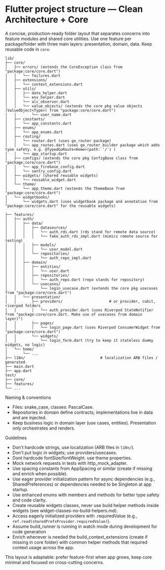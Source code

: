 # Flutter project structure — Clean Architecture + Core

A concise, production-ready folder layout that separates concerns into feature modules and shared core utilities. Use one feature per package/folder with three main layers: presentation, domain, data. Keep reusable code in `core`.

```
lib/
├── core/
│   ├── errors/ (extends the CoreException class from "package:core/core.dart")
│   │   └── failures.dart
│   ├── extensions/
│   │   └── context_extensions.dart
│   ├── utils/
│   │   ├── date_helper.dart
│   │   └── env_helper.dart
│   │   └── alc_observer.dart
│   │   └── value_objects/ (extends the core pkg value objects (ValueObject<Type>) from "package:core/core.dart")
│   │       └── user_name.dart
│   ├── constants/
│   │   └── app_constants.dart               
│   ├── enums/
│   │   └── app_enums.dart
│   ├── routing/
│   │   └── router.dart (uses go_router package)
│   │   └── app_routes.dart (uses go_router_builder package which adds tyoe safety. e.g. @TypedGoRoute<Home>(path: '/') )
│   │   └── app_startup.dart             
│   ├── configs/ (extends the core pkg ConfigBase class from "package:core/core.dart")
│   │   └── app_firebase_config.dart
│   │   └── sentry_config.dart
│   ├── widgets/ (shared reusable widgets)
│   │   └── reusable_widget.dart
│   └── theme/
│       └── app_theme.dart (extends the ThemeBase from "package:core/core.dart")
│   └── widgetbooks/
│       └── widgets.dart (uses widgetbook package and annotation from "package:core/core.dart" for the reusable widgets)

├── features/
│   ├── auth/
│   │   ├── data/
│   │   │   ├── datasources/
│   │   │   │   └── auth_rds.dart (rds stand for remote data source)
│   │   │   │   └── fake_auth_rds_impl.dart (mimics remote source for testing)
│   │   │   ├── models/
│   │   │   │   └── user_model.dart
│   │   │   └── repositories/
│   │   │       └── auth_repo_impl.dart
│   │   ├── domain/
│   │   │   ├── entities/
│   │   │   │   └── user.dart
│   │   │   ├── repositories/
│   │   │   │   └── auth_repo.dart (repo stands for repository)
│   │   │   └── usecases/
│   │   │       └── login_usecase.dart (extends the core pkg usecases from "package:core/core.dart")
│   │   └── presentation/
│   │       ├── providers/                     # or provider, cubit, riverpod folders
│   │       │   └── auth_provider.dart (uses Riverpod StateNotifier from "package:core/core.dart. Make use of usecases from domain layer)")
│   │       ├── pages/
│   │       │   └── login_page.dart (uses Riverpod ConsumerWidget from "package:core/core.dart")
│   │       └── widgets/
│   │           └── login_form.dart (try to keep it stateless dummy widgets, no logic)
│   └── home/
│       └── ...
├── l10n/                                  # localization ARB files / generated
├── main.dart
├── app.dart
test/
├── core/
├── features/
└── ...
```

Naming & conventions
- Files: snake_case, classes: PascalCase.
- Repositories in domain define contracts; implementations live in data and are injected.
- Keep business logic in domain layer (use cases, entities). Presentation only orchestrates and renders.

Guidelines
- Don't hardcode strings, use localization (ARB files in `l10n/`).
- Don't put logic in widgets; use providers/usecases.
- Dont hardcode fontSize/fontWeight. use theme properties.
- Mock network requests in tests with http_mock_adapter.
- Use spacing constants from AppSpacing or similar (create if missing and enrich when possible).
- Use eager provider initialization pattern for async dependencies (e.g., SharedPreferences) or dependencies needed to be Singleton at app startup.
- Use enhanced enums with members and methods for better type safety and code clarity.
- Create reusable widgets classes, never use build helper methods inside widgets (see widget-classes-no-build-helpers.md).
- Access eagerly initialized providers with .requiredValue (e.g., `ref.read(sharedPrefsProvider.requiredValue)`).
- Assume build_runner is running in watch mode during development for code generation
- Enrich whenever is needed the build_context_extensions (create if missing in core folder) with common helper methods that required context usage across the app.


This layout is adaptable: prefer feature-first when app grows, keep core minimal and focused on cross-cutting concerns.